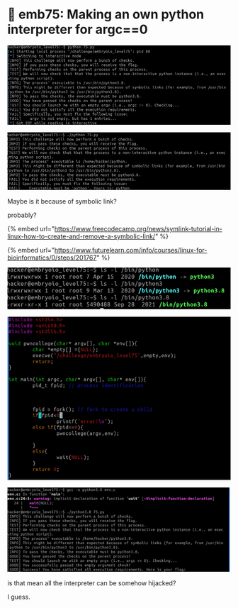 # 🔴 emb75: Making an own python interpreter for argc==0

![I need to set empty argv](<../.gitbook/assets/image (49).png>)

![As before, do the compilation with the name 'python'. But this time it fails.](<../.gitbook/assets/image (63) (1).png>)

Maybe is it because of symbolic link?

probably?

{% embed url="https://www.freecodecamp.org/news/symlink-tutorial-in-linux-how-to-create-and-remove-a-symbolic-link/" %}

{% embed url="https://www.futurelearn.com/info/courses/linux-for-bioinformatics/0/steps/201767" %}

![Then do the link surfing](<../.gitbook/assets/image (23).png>)

![Then with this source code](<../.gitbook/assets/image (180).png>)

![Run the python script.](<../.gitbook/assets/image (175).png>)

is that mean all the interpreter can be somehow hijacked?

I guess.
